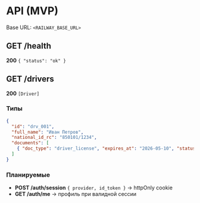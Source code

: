 # API (MVP)

Base URL: `<RAILWAY_BASE_URL>`

## GET /health

**200** `{ "status": "ok" }`

## GET /drivers

**200** `[Driver]`

### Типы

```json
{
  "id": "drv_001",
  "full_name": "Иван Петров",
  "national_id_rc": "850101/1234",
  "documents": [
    { "doc_type": "driver_license", "expires_at": "2026-05-10", "status": "valid" }
  ]
}
```

### Планируемые

* **POST /auth/session** `{ provider, id_token }` → httpOnly cookie
* **GET /auth/me** → профиль при валидной сессии

